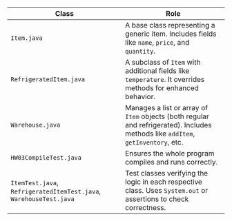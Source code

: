 | **Class**                                                          | **Role**                                                                                                                         |
| ------------------------------------------------------------------ | -------------------------------------------------------------------------------------------------------------------------------- |
| `Item.java`                                                        | A base class representing a generic item. Includes fields like `name`, `price`, and `quantity`.                           |
| `RefrigeratedItem.java`                                            | A subclass of `Item` with additional fields like `temperature`. It overrides methods for enhanced behavior.                      |
| `Warehouse.java`                                                   | Manages a list or array of `Item` objects (both regular and refrigerated). Includes methods like `addItem`, `getInventory`, etc. |
| `HW03CompileTest.java`                                             | Ensures the whole program compiles and runs correctly.                                                                           |
| `ItemTest.java`, `RefrigeratedItemTest.java`, `WarehouseTest.java` | Test classes verifying the logic in each respective class. Uses `System.out` or assertions to check correctness.          |
